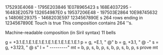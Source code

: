  175293E4068 -
 1795E203846
 1E078965423 s
 168E4037295 -
 16483E20579
 132654987E0 s
 19537206E48 -
 197503E2864
 10E98745632 s
 14806E29375 -
 1468203E597
 1234567890E s
264 rows ending in 1234567890E
Touch is true
This composition contains 264 ''s.

Machine-readable composition (in Siril syntax)
11 bells

g = +3.1.E.1.E.1.E.1.E.1.E.1.E.1.E.1.E.1.E.1
p = g, +E.1, " @"
b = g, +3.1, " @ -"
s = g, +3.123, " @ s"
l = " ---------"
mt = b, p, s, b, p, s, b, p, s, b, p, s
prove mt
